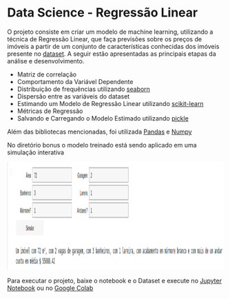 # Data Science - Regressão Linear

O projeto consiste em criar um modelo de machine learning, utilizando a técnica de Regressão Linear, que faça previsões sobre os preços de imóveis a partir de um conjunto de características conhecidas dos imóveis presente no [dataset](https://www.kaggle.com/datasets/greenwing1985/housepricing). A seguir estão apresentadas as principais etapas da análise e desenvolvimento.
- Matriz de correlação
- Comportamento da Variável Dependente
- Distribuição de frequências utilizando [seaborn](https://seaborn.pydata.org/generated/seaborn.distplot.html?highlight=distplot#seaborn.distplot)
- Dispersão entre as variáveis do dataset
- Estimando um Modelo de Regressão Linear utilizando [scikit-learn](https://scikit-learn.org/stable/modules/generated/sklearn.model_selection.train_test_split.html)
- Métricas de Regressão
- Salvando e Carregando o Modelo Estimado utilizando [pickle](https://docs.python.org/3/library/pickle.html)

Além das bibliotecas mencionadas, foi utilizada [Pandas](https://pandas.pydata.org/) e [Numpy](https://numpy.org/doc/stable/)

No diretório bonus o modelo treinado está sendo aplicado em uma simulação interativa

<div align="center">
  <img src="./dados/imagens/simulacaoInterativa.png" alt="home" height="250">
</div>

Para executar o projeto, baixe o notebook e o Dataset e execute no [Jupyter Notebook](https://jupyter.org/) ou no [Google Colab](https://colab.research.google.com/?utm_source=scs-index)

